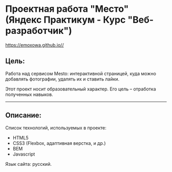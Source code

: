 # Проектная работа "Место" (Яндекс Практикум - Курс "Веб-разработчик")
https://emoxowa.github.io//

## Цель:
Работа над сервисом Mesto: интерактивной страницей, куда можно добавлять фотографии, удалять их и ставить лайки.


Этот проект носит образовательный характер. Его цель – отработка полученных навыков.

------

## Описание:

Список технологий, используемых в проекте:
  * HTML5
  * CSS3 (Flexbox, адаптивная верстка, и др.) 
  * BEM
  * Javascript

Язык сайта: русский.


